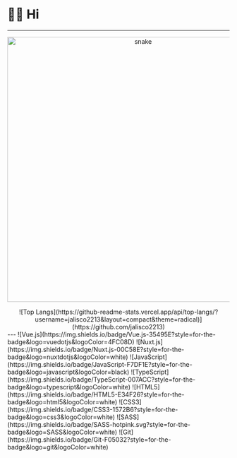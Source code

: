 # 👨‍💻 Hi 
---
<p align="center">
 <img width="600" src="https://github.com/FilimonovAlexey/FilimonovAlexey/raw/main/assets/github-snake.svg" title="snake" alt="snake">
</p>

<div align="center">
![Top Langs](https://github-readme-stats.vercel.app/api/top-langs/?username=jalisco2213&layout=compact&theme=radical)](https://github.com/jalisco2213)
</div>
---
![Vue.js](https://img.shields.io/badge/Vue.js-35495E?style=for-the-badge&logo=vuedotjs&logoColor=4FC08D)
![Nuxt.js](https://img.shields.io/badge/Nuxt.js-00C58E?style=for-the-badge&logo=nuxtdotjs&logoColor=white)
![JavaScript](https://img.shields.io/badge/JavaScript-F7DF1E?style=for-the-badge&logo=javascript&logoColor=black)
![TypeScript](https://img.shields.io/badge/TypeScript-007ACC?style=for-the-badge&logo=typescript&logoColor=white)
![HTML5](https://img.shields.io/badge/HTML5-E34F26?style=for-the-badge&logo=html5&logoColor=white)
![CSS3](https://img.shields.io/badge/CSS3-1572B6?style=for-the-badge&logo=css3&logoColor=white)
![SASS](https://img.shields.io/badge/SASS-hotpink.svg?style=for-the-badge&logo=SASS&logoColor=white)
![Git](https://img.shields.io/badge/Git-F05032?style=for-the-badge&logo=git&logoColor=white)
